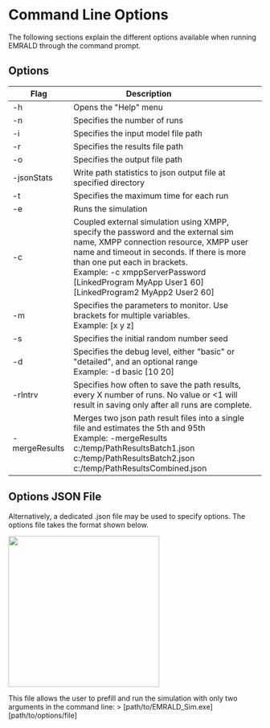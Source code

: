# Command Line Options

The following sections explain the different options available when running EMRALD through the command prompt. 


## Options
  |<div style="width:105px">Flag</div>|<div style="width:300px">Description</div>|
  |---|---|
  | -h | Opens the "Help" menu |
  | -n | Specifies the number of runs |
  | -i | Specifies the input model file path |
  | -r | Specifies the results file path |
  | -o | Specifies the output file path |
  | -jsonStats | Write path statistics to json output file at specified directory |
  | -t | Specifies the maximum time for each run |
  | -e | Runs the simulation |
  | -c | Coupled external simulation using XMPP, specify the password and the external sim name, XMPP connection resource, XMPP user name and timeout in seconds. If there is more than one put each in brackets. <div>  Example: -c xmppServerPassword [LinkedProgram MyApp User1 60] [LinkedProgram2 MyApp2 User2 60] |
  | -m | Specifies the parameters to monitor. Use brackets for multiple variables. <div> Example: [x y z] |
  | -s | Specifies the initial random number seed |
  | -d | Specifies the debug level, either "basic" or "detailed", and an optional range <div> Example: -d basic [10 20]|
  | -rIntrv | Specifies how often to save the path results, every X number of runs. No value or <1 will result in saving only after all runs are complete. |
  | -mergeResults | Merges two json path result files into a single file and estimates the 5th and 95th <div> Example: -mergeResults c:/temp/PathResultsBatch1.json c:/temp/PathResultsBatch2.json c:/temp/PathResultsCombined.json |

## Options JSON File
Alternatively, a dedicated .json file may be used to specify options. The options file takes the format shown below. 

<img src="/images/Modeling/cmdLineOptions/OptionsPicture.png" style="width:300px">


This file allows the user to prefill and run the simulation with only two arguments in the command line:
\> [path/to/EMRALD_Sim.exe] [path/to/options/file]


<!--Copyright 2021 Battelle Energy Alliance-->